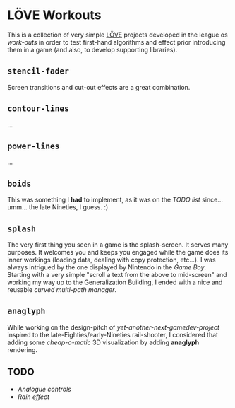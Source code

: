 # LÖVE Workouts

This is a collection of very simple [LÖVE](https://love2d.org) projects developed in the league os *work-outs* in order to test first-hand algorithms and effect prior introducing them in a game (and also, to develop supporting libraries).

## `stencil-fader`

Screen transitions and cut-out effects are a great combination.

## `contour-lines`

...

## `power-lines`

...

## `boids`

This was something I **had** to implement, as it was on the *TODO list* since... umm... the late Nineties, I guess. :)

## `splash`

The very first thing you seen in a game is the splash-screen. It serves many purposes. It welcomes you and keeps you engaged while the game does its inner workings (loading data, dealing with copy protection, etc...). I was always intrigued by the one displayed by Nintendo in the *Game Boy*. Starting with a very simple "scroll a text from the above to mid-screen" and working my way up to the Generalization Building, I ended with a nice and reusable *curved multi-path manager*.

## `anaglyph`

While working on the design-pitch of *yet-another-next-gamedev-project* inspired to the late-Eighties/early-Nineties rail-shooter, I considered that adding some *cheap-o-matic* 3D visualization by adding **anaglyph** rendering.

## TODO

* *Analogue controls*
* *Rain effect*